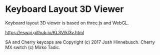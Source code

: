 # Keyboard Layout 3D Viewer

Keyboard layout 3D viewer is based on three.js and WebGL.

https://eswai.github.io/KL3V/kl3v.html

SA and Cherry keycaps are Copyright (c) 2017 Josh Hinnebusch. 
Cherry MX switch (c) Mirko Tadic.
